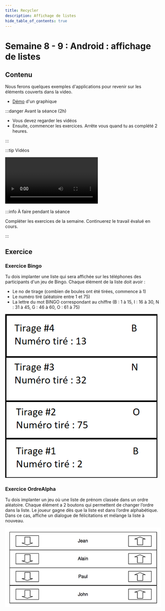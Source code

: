 ```yaml
---
title: Recycler
description: Affichage de listes
hide_table_of_contents: true
---
```


# Semaine 8 - 9 : Android : affichage de listes

## Contenu

Nous ferons quelques exemples d'applications pour revenir sur les éléments couverts dans la video.

- [Démo](https://github.com/departement-info-cem/3N5-Prog3/tree/master/code/Demo_Graphique) d'un graphique

<Row>

<Column>

:::danger Avant la séance (2h)

- Vous devez regarder les vidéos
- Ensuite, commencer les exercices. Arrête vous quand tu as complété 2 heures.

:::

</Column>

<Column>

:::tip Vidéos

<Video url="https://youtu.be/nkGseYC3QAw" />

[Code après video 1](https://github.com/departement-info-cem/3N5-Prog3/tree/master/code/recyclerview)

<Video url="https://youtu.be/gtHix80YUx0" />

[Code après video 2](https://github.com/departement-info-cem/3N5-Prog3/tree/master/code/recyclerview-debogage)

:::

</Column>

<Column>

:::info À faire pendant la séance

Compléter les exercices de la semaine. Continuerez le travail évalué en cours.

:::

</Column>

</Row>

## Exercice

### Exercice Bingo

Tu dois implanter une liste qui sera affichée sur les téléphones des participants d'un jeu de Bingo. Chaque élément de la liste doit avoir :

- Le no de tirage (combien de boules ont été tirées, commence à 1)
- Le numéro tiré (aléatoire entre 1 et 75)
- La lettre du mot BINGO correspondant au chiffre (B : 1 à 15, I : 16 à 30, N : 31 à 45, G : 46 à 60, O : 61 à 75)

<Row>

<Column size="6">

![Bingo](_14-recycler/bingoList.png)

</Column>

</Row>

### Exercice OrdreAlpha

Tu dois implanter un jeu où une liste de prénom classée dans un ordre aléatoire. Chaque élément a 2 boutons qui permettent de changer l’ordre dans la liste. Le joueur gagne dès que la liste est dans l’ordre alphabétique. Dans ce cas, affiche un dialogue de félicitations et mélange la liste à nouveau.

![Bingo](_14-recycler/Order.jpg)
